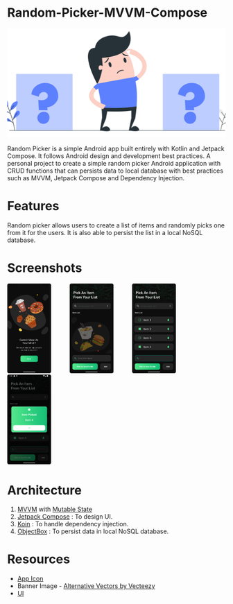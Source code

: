 # Random-Picker-MVVM-Compose
<p>
  <img src="assets/random_picker_banner_image.jpg">
</p>

Random Picker is a simple Android app built entirely with Kotlin and Jetpack Compose. It follows Android design and development best practices.
A personal project to create a simple random picker Android application with CRUD functions that can persists data to local database with best practices such as MVVM, Jetpack Compose and Dependency Injection.

# Features
Random picker allows users to create a list of items and randomly picks one from it for the users. It is also able to persist the list in a local NoSQL database.

# Screenshots
<p>
  <img src="assets/screenshot_2.png" width="20%" height="20%"> 
  &nbsp; &nbsp; &nbsp; &nbsp; &nbsp;
  <img src="assets/screenshot_3.png" width="20%" height="20%"> 
  &nbsp; &nbsp; &nbsp; &nbsp; &nbsp;
  <img src="assets/screenshot_5.png" width="20%" height="20%"> 
  &nbsp; &nbsp; &nbsp; &nbsp; &nbsp;
  <img src="assets/screenshot_6.png" width="20%" height="20%">
</p>

# Architecture
1. <a href="https://developer.android.com/topic/architecture">MVVM</a> with <a href="https://developer.android.com/reference/kotlin/androidx/compose/runtime/MutableState">Mutable State</a>
2. <a href="https://developer.android.com/jetpack/compose">Jetpack Compose</a> : To design UI.
3. <a href="https://github.com/InsertKoinIO/koin">Koin</a> : To handle dependency injection.
4. <a href="https://github.com/objectbox/objectbox-java">ObjectBox</a> : To persist data in local NoSQL database.

# Resources
- <a href="https://www.svgrepo.com/svg/466200/shuffle-circle">App Icon</a>
- Banner Image - <a href="https://es.vecteezy.com/vectores-gratis/alternativas">Alternative Vectors by Vecteezy</a>
- <a href="https://uifreebies.net/figma/food-ninja-delivery-app-ui-kit-free">UI</a>
